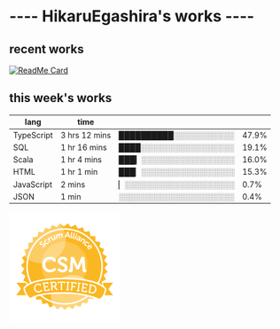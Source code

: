 # ---- HikaruEgashira's works ----

## recent works

[![ReadMe Card](https://github-readme-stats.vercel.app/api/pin/?username=twin-te&repo=twinte-front)](https://github.com/twin-te/twinte-front)

## this week's works

| lang        | time           |                       |        |
| ----------- | -------------- | --------------------- | ------ |
| TypeScript  | 3 hrs 12 mins  | ██████████░░░░░░░░░░░ |  47.9% |
| SQL         | 1 hr 16 mins   | ████░░░░░░░░░░░░░░░░░ |  19.1% |
| Scala       | 1 hr 4 mins    | ███▎░░░░░░░░░░░░░░░░░ |  16.0% |
| HTML        | 1 hr 1 min     | ███▏░░░░░░░░░░░░░░░░░ |  15.3% |
| JavaScript  | 2 mins         | ▏░░░░░░░░░░░░░░░░░░░░ |   0.7% |
| JSON        | 1 min          | ░░░░░░░░░░░░░░░░░░░░░ |   0.4% |

<img src="./image/seal-csm.png" alt="" data-canonical-src="./image/seal-csm.png" width="200" height="200" />

